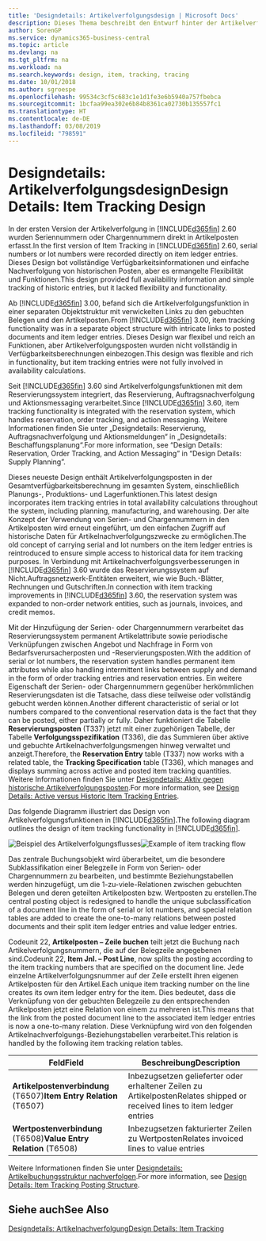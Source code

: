 ```yaml
---
title: 'Designdetails: Artikelverfolgungsdesign | Microsoft Docs'
description: Dieses Thema beschreibt den Entwurf hinter der Artikelverfolgung in  Business Central.
author: SorenGP
ms.service: dynamics365-business-central
ms.topic: article
ms.devlang: na
ms.tgt_pltfrm: na
ms.workload: na
ms.search.keywords: design, item, tracking, tracing
ms.date: 10/01/2018
ms.author: sgroespe
ms.openlocfilehash: 99534c3cf5c683c1e1d1fe3e6b5940a757fbebca
ms.sourcegitcommit: 1bcfaa99ea302e6b84b8361ca02730b135557fc1
ms.translationtype: HT
ms.contentlocale: de-DE
ms.lasthandoff: 03/08/2019
ms.locfileid: "798591"
---
```

# <a name="design-details-item-tracking-design"></a><span data-ttu-id="6cdf6-103">Designdetails: Artikelverfolgungsdesign</span><span class="sxs-lookup"><span data-stu-id="6cdf6-103">Design Details: Item Tracking Design</span></span>
<span data-ttu-id="6cdf6-104">In der ersten Version der Artikelverfolgung in [!INCLUDE[d365fin](includes/d365fin_md.md)] 2.60 wurden Seriennummern oder Chargennummern direkt in Artikelposten erfasst.</span><span class="sxs-lookup"><span data-stu-id="6cdf6-104">In the first version of Item Tracking in [!INCLUDE[d365fin](includes/d365fin_md.md)] 2.60, serial numbers or lot numbers were recorded directly on item ledger entries.</span></span> <span data-ttu-id="6cdf6-105">Dieses Design bot vollständige Verfügbarkeitsinformationen und einfache Nachverfolgung von historischen Posten, aber es ermangelte Flexibilität und Funktionen.</span><span class="sxs-lookup"><span data-stu-id="6cdf6-105">This design provided full availability information and simple tracking of historic entries, but it lacked flexibility and functionality.</span></span>  

<span data-ttu-id="6cdf6-106">Ab [!INCLUDE[d365fin](includes/d365fin_md.md)] 3.00, befand sich die Artikelverfolgungsfunktion in einer separaten Objektstruktur mit verwickelten Links zu den gebuchten Belegen und den Artikelposten.</span><span class="sxs-lookup"><span data-stu-id="6cdf6-106">From [!INCLUDE[d365fin](includes/d365fin_md.md)] 3.00, item tracking functionality was in a separate object structure with intricate links to posted documents and item ledger entries.</span></span> <span data-ttu-id="6cdf6-107">Dieses Design war flexibel und reich an Funktionen, aber Artikelverfolgungsposten wurden nicht vollständig in Verfügbarkeitsberechnungen einbezogen.</span><span class="sxs-lookup"><span data-stu-id="6cdf6-107">This design was flexible and rich in functionality, but item tracking entries were not fully involved in availability calculations.</span></span>  

<span data-ttu-id="6cdf6-108">Seit [!INCLUDE[d365fin](includes/d365fin_md.md)] 3.60 sind Artikelverfolgungsfunktionen mit dem Reservierungssystem integriert, das Reservierung, Auftragsnachverfolgung und Aktionsmessaging verarbeitet.</span><span class="sxs-lookup"><span data-stu-id="6cdf6-108">Since [!INCLUDE[d365fin](includes/d365fin_md.md)] 3.60, item tracking functionality is integrated with the reservation system, which handles reservation, order tracking, and action messaging.</span></span> <span data-ttu-id="6cdf6-109">Weitere Informationen finden Sie unter „Designdetails: Reservierung, Auftragsnachverfolgung und Aktionsmeldungen“ in „Designdetails: Beschaffungsplanung“.</span><span class="sxs-lookup"><span data-stu-id="6cdf6-109">For more information, see “Design Details: Reservation, Order Tracking, and Action Messaging” in “Design Details: Supply Planning”.</span></span>  

<span data-ttu-id="6cdf6-110">Dieses neueste Design enthält Artikelverfolgungsposten in der Gesamtverfügbarkeitsberechnung im gesamten System, einschließlich Planungs-, Produktions- und Lagerfunktionen.</span><span class="sxs-lookup"><span data-stu-id="6cdf6-110">This latest design incorporates item tracking entries in total availability calculations throughout the system, including planning, manufacturing, and warehousing.</span></span> <span data-ttu-id="6cdf6-111">Der alte Konzept der Verwendung von Serien- und Chargennummern in den Artikelposten wird erneut eingeführt, um den einfachen Zugriff auf historische Daten für Artikelnachverfolgungszwecke zu ermöglichen.</span><span class="sxs-lookup"><span data-stu-id="6cdf6-111">The old concept of carrying serial and lot numbers on the item ledger entries is reintroduced to ensure simple access to historical data for item tracking purposes.</span></span> <span data-ttu-id="6cdf6-112">In Verbindung mit Artikelnachverfolgungsverbesserungen in [!INCLUDE[d365fin](includes/d365fin_md.md)] 3.60 wurde das Reservierungssystem auf Nicht.Auftragsnetzwerk-Entitäten erweitert, wie wie Buch.-Blätter, Rechnungen und Gutschriften.</span><span class="sxs-lookup"><span data-stu-id="6cdf6-112">In connection with item tracking improvements in [!INCLUDE[d365fin](includes/d365fin_md.md)] 3.60, the reservation system was expanded to non-order network entities, such as journals, invoices, and credit memos.</span></span>  

<span data-ttu-id="6cdf6-113">Mit der Hinzufügung der Serien- oder Chargennummern verarbeitet das Reservierungssystem permanent Artikelattribute sowie periodische Verknüpfungen zwischen Angebot und Nachfrage in Form von Bedarfsverursacherposten und -Reservierungsposten.</span><span class="sxs-lookup"><span data-stu-id="6cdf6-113">With the addition of serial or lot numbers, the reservation system handles permanent item attributes while also handling intermittent links between supply and demand in the form of order tracking entries and reservation entries.</span></span> <span data-ttu-id="6cdf6-114">Ein weitere Eigenschaft der Serien- oder Chargennummern gegenüber herkömmlichen Reservierungsdaten ist die Tatsache, dass diese teilweise oder vollständig gebucht werden können.</span><span class="sxs-lookup"><span data-stu-id="6cdf6-114">Another different characteristic of serial or lot numbers compared to the conventional reservation data is the fact that they can be posted, either partially or fully.</span></span> <span data-ttu-id="6cdf6-115">Daher funktioniert die Tabelle **Reservierungsposten** (T337) jetzt mit einer zugehörigen Tabelle, der Tabelle **Verfolgungsspezifikation** (T336), die das Summieren über aktive und gebuchte Artikelnachverfolgungsmengen hinweg verwaltet und anzeigt.</span><span class="sxs-lookup"><span data-stu-id="6cdf6-115">Therefore, the **Reservation Entry** table (T337) now works with a related table, the **Tracking Specification** table (T336), which manages and displays summing across active and posted item tracking quantities.</span></span> <span data-ttu-id="6cdf6-116">Weitere Informationen finden Sie unter [Designdetails: Aktiv gegen historische Artikelverfolgungsposten](design-details-active-versus-historic-item-tracking-entries.md).</span><span class="sxs-lookup"><span data-stu-id="6cdf6-116">For more information, see [Design Details: Active versus Historic Item Tracking Entries](design-details-active-versus-historic-item-tracking-entries.md).</span></span>  

<span data-ttu-id="6cdf6-117">Das folgende Diagramm illustriert das Design von Artikelverfolgungsfunktionen in [!INCLUDE[d365fin](includes/d365fin_md.md)].</span><span class="sxs-lookup"><span data-stu-id="6cdf6-117">The following diagram outlines the design of item tracking functionality in [!INCLUDE[d365fin](includes/d365fin_md.md)].</span></span>  

<span data-ttu-id="6cdf6-118">![Beispiel des Artikelverfolgungsflusses](media/design_details_item_tracking_design.png "Beispiel des Artikelverfolgungsflusses")</span><span class="sxs-lookup"><span data-stu-id="6cdf6-118">![Example of item tracking flow](media/design_details_item_tracking_design.png "Example of item tracking flow")</span></span>  

<span data-ttu-id="6cdf6-119">Das zentrale Buchungsobjekt wird überarbeitet, um die besondere Subklassifikation einer Belegzeile in Form von Serien- oder Chargennummern zu bearbeiten, und bestimmte Beziehungstabellen werden hinzugefügt, um die 1-zu-viele-Relationen zwischen gebuchten Belegen und deren geteilten Artikelposten bzw. Wertposten zu erstellen.</span><span class="sxs-lookup"><span data-stu-id="6cdf6-119">The central posting object is redesigned to handle the unique subclassification of a document line in the form of serial or lot numbers, and special relation tables are added to create the one-to-many relations between posted documents and their split item ledger entries and value ledger entries.</span></span>  

<span data-ttu-id="6cdf6-120">Codeunit 22, **Artikelposten – Zeile buchen** teilt jetzt die Buchung nach Artikelverfolgungsnummern, die auf der Belegzeile angegebenen sind.</span><span class="sxs-lookup"><span data-stu-id="6cdf6-120">Codeunit 22, **Item Jnl. – Post Line**, now splits the posting according to the item tracking numbers that are specified on the document line.</span></span> <span data-ttu-id="6cdf6-121">Jede einzelne Artikelverfolgungsnummer auf der Zeile erstellt ihren eigenen Artikelposten für den Artikel.</span><span class="sxs-lookup"><span data-stu-id="6cdf6-121">Each unique item tracking number on the line creates its own item ledger entry for the item.</span></span> <span data-ttu-id="6cdf6-122">Dies bedeutet, dass die Verknüpfung von der gebuchten Belegzeile zu den entsprechenden Artikelposten jetzt eine Relation von einem zu mehreren ist.</span><span class="sxs-lookup"><span data-stu-id="6cdf6-122">This means that the link from the posted document line to the associated item ledger entries is now a one-to-many relation.</span></span> <span data-ttu-id="6cdf6-123">Diese Verknüpfung wird von den folgenden Artikelnachverfolgungs-Beziehungstabellen verarbeitet.</span><span class="sxs-lookup"><span data-stu-id="6cdf6-123">This relation is handled by the following item tracking relation tables.</span></span>  

|<span data-ttu-id="6cdf6-124">Feld</span><span class="sxs-lookup"><span data-stu-id="6cdf6-124">Field</span></span>|<span data-ttu-id="6cdf6-125">Beschreibung</span><span class="sxs-lookup"><span data-stu-id="6cdf6-125">Description</span></span>|  
|---------------|---------------------------------------|  
|<span data-ttu-id="6cdf6-126">**Artikelpostenverbindung** (T6507)</span><span class="sxs-lookup"><span data-stu-id="6cdf6-126">**Item Entry Relation** (T6507)</span></span>|<span data-ttu-id="6cdf6-127">Inbezugsetzen gelieferter oder erhaltener Zeilen zu Artikelposten</span><span class="sxs-lookup"><span data-stu-id="6cdf6-127">Relates shipped or received lines to item ledger entries</span></span>|  
|<span data-ttu-id="6cdf6-128">**Wertpostenverbindung** (T6508)</span><span class="sxs-lookup"><span data-stu-id="6cdf6-128">**Value Entry Relation** (T6508)</span></span>|<span data-ttu-id="6cdf6-129">Inbezugsetzen fakturierter Zeilen zu Wertposten</span><span class="sxs-lookup"><span data-stu-id="6cdf6-129">Relates invoiced lines to value entries</span></span>|  

<span data-ttu-id="6cdf6-130">Weitere Informationen finden Sie unter [Designdetails: Artikelbuchungsstruktur nachverfolgen](design-details-item-tracking-posting-structure.md).</span><span class="sxs-lookup"><span data-stu-id="6cdf6-130">For more information, see [Design Details: Item Tracking Posting Structure](design-details-item-tracking-posting-structure.md).</span></span>  

## <a name="see-also"></a><span data-ttu-id="6cdf6-131">Siehe auch</span><span class="sxs-lookup"><span data-stu-id="6cdf6-131">See Also</span></span>  
[<span data-ttu-id="6cdf6-132">Designdetails: Artikelnachverfolgung</span><span class="sxs-lookup"><span data-stu-id="6cdf6-132">Design Details: Item Tracking</span></span>](design-details-item-tracking.md)
